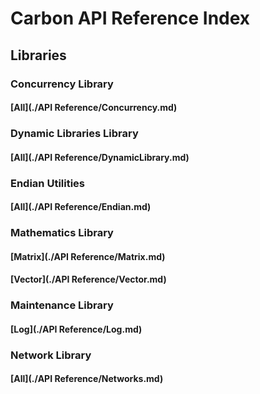 # Carbon API Reference Index

## Libraries

### Concurrency Library

#### [All](./API Reference/Concurrency.md)

### Dynamic Libraries Library

#### [All](./API Reference/DynamicLibrary.md)

### Endian Utilities

#### [All](./API Reference/Endian.md)

### Mathematics Library

#### [Matrix](./API Reference/Matrix.md)

#### [Vector](./API Reference/Vector.md)

### Maintenance Library

#### [Log](./API Reference/Log.md)

### Network Library

#### [All](./API Reference/Networks.md)